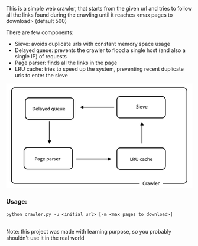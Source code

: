 This is a simple web crawler, that starts from the given url and tries to follow all the links found during the crawling until it reaches &lt;max pages to download&gt; (default 500)<br>

There are few components:
- Sieve: avoids duplicate urls with constant memory space usage
- Delayed queue: prevents the crawler to flood a single host (and also a single IP) of requests
- Page parser: finds all the links in the page
- LRU cache: tries to speed up the system, preventing recent duplicate urls to enter the sieve

![Crawler schema](/docs/schema.png)

### Usage:
```
python crawler.py -u <initial url> [-m <max pages to download>]
```
<br>
Note: this project was made with learning purpose, so you probably shouldn't use it in the real world 
